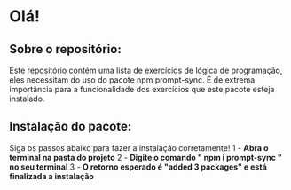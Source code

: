 # Olá!

## Sobre o repositório:
Este repositório contém uma lista de exercícios de lógica de programação, eles necessitam do uso do pacote npm prompt-sync. É de extrema importância para a funcionalidade dos exercícios que este pacote esteja instalado.

## Instalação do pacote:
Siga os passos abaixo para fazer a instalação corretamente!
1 - **Abra o terminal na pasta do projeto**
2 - **Digite o comando " npm i prompt-sync " no seu terminal**
3 - **O retorno esperado é "added 3 packages" e está finalizada a instalação** 